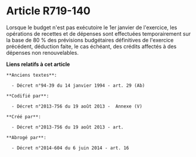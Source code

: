 # Article R719-140

Lorsque le budget n'est pas exécutoire le 1er janvier de l'exercice, les opérations de recettes et de dépenses sont
effectuées temporairement sur la base de 80 % des prévisions budgétaires définitives de l'exercice précédent, déduction
faite, le cas échéant, des crédits affectés à des dépenses non renouvelables.

**Liens relatifs à cet article**

	**Anciens textes**:

	  - Décret n°94-39 du 14 janvier 1994 - art. 29 (Ab)

	**Codifié par**:

	  - Décret n°2013-756 du 19 août 2013 -  Annexe (V)

	**Créé par**:

	  - Décret n°2013-756 du 19 août 2013 - art.

	**Abrogé par**:

	  - Décret n°2014-604 du 6 juin 2014 - art. 16
